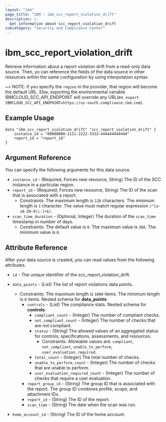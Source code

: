 ```yaml
---
layout: "ibm"
page_title: "IBM : ibm_scc_report_violation_drift"
description: |-
  Get information about scc_report_violation_drift
subcategory: "Security and Compliance Center"
---
```


# ibm_scc_report_violation_drift

Retrieve information about a report violation drift from a read-only data source. Then, yo can reference the fields of the data source in other resources within the same configuration by using interpolation syntax.

~> NOTE: if you specify the `region` in the provider, that region will become the default URL. Else, exporting the environmental variable IBMCLOUD_SCC_API_ENDPOINT will override any URL(ex. `export IBMCLOUD_SCC_API_ENDPOINT=https://us-south.compliance.ibm.com`).

## Example Usage

```hcl
data "ibm_scc_report_violation_drift" "scc_report_violation_drift" {
    instance_id = "00000000-1111-2222-3333-444444444444"
    report_id = "report_id"
}
```

## Argument Reference

You can specify the following arguments for this data source.

* `instance_id` - (Required, Forces new resource, String) The ID of the SCC instance in a particular region.
* `report_id` - (Required, Forces new resource, String) The ID of the scan that is associated with a report.
  * Constraints: The maximum length is `128` characters. The minimum length is `1` character. The value must match regular expression `/^[a-zA-Z0-9\\-]+$/`.
* `scan_time_duration` - (Optional, Integer) The duration of the `scan_time` timestamp in number of days.
  * Constraints: The default value is `0`. The maximum value is `366`. The minimum value is `0`.


## Attribute Reference

After your data source is created, you can read values from the following attributes.

* `id` - The unique identifier of the scc_report_violation_drift.
* `data_points` - (List) The list of report violations data points.
  * Constraints: The maximum length is `1000` items. The minimum length is `0` items.
Nested schema for **data_points**:
	* `controls` - (List) The compliance stats.
	Nested schema for **controls**:
		* `compliant_count` - (Integer) The number of compliant checks.
		* `not_compliant_count` - (Integer) The number of checks that are not compliant.
		* `status` - (String) The allowed values of an aggregated status for controls, specifications, assessments, and resources.
		  * Constraints: Allowable values are: `compliant`, `not_compliant`, `unable_to_perform`, `user_evaluation_required`.
		* `total_count` - (Integer) The total number of checks.
		* `unable_to_perform_count` - (Integer) The number of checks that are unable to perform.
		* `user_evaluation_required_count` - (Integer) The number of checks that require a user evaluation.
	* `report_group_id` - (String) The group ID that is associated with the report. The group ID combines profile, scope, and attachment IDs.
	* `report_id` - (String) The ID of the report.
	* `scan_time` - (String) The date when the scan was run.

* `home_account_id` - (String) The ID of the home account.

